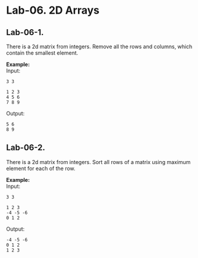 # Lab-06. 2D Arrays

## Lab-06-1.
There is a 2d matrix from integers. Remove all the rows and columns, which contain the smallest element.

**Example:**<br>
Input:
```
3 3

1 2 3
4 5 6
7 8 9
```
Output:
```
5 6 
8 9
```


## Lab-06-2.
There is a 2d matrix from integers. Sort all rows of a matrix using maximum element for each of the row.

**Example:**<br>
Input:
```
3 3

1 2 3
-4 -5 -6
0 1 2
```
Output:
```
-4 -5 -6
0 1 2
1 2 3
```
